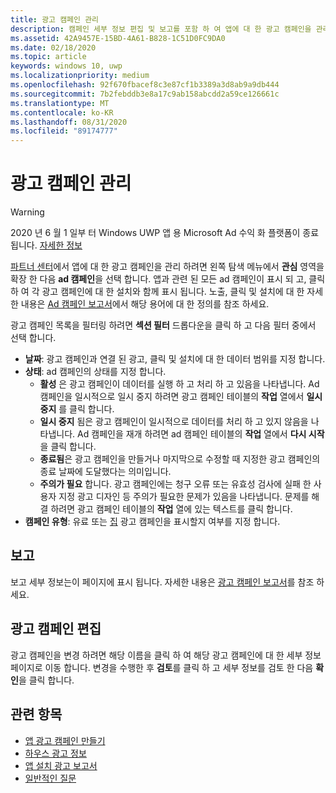 ```yaml
---
title: 광고 캠페인 관리
description: 캠페인 세부 정보 편집 및 보고를 포함 하 여 앱에 대 한 광고 캠페인을 관리 하기 위한 파트너 센터의 기능에 대해 알아봅니다.
ms.assetid: 42A9457E-15BD-4A61-B828-1C51D0FC9DA0
ms.date: 02/18/2020
ms.topic: article
keywords: windows 10, uwp
ms.localizationpriority: medium
ms.openlocfilehash: 92f670fbacef8c3e87cf1b3389a3d8ab9a9db444
ms.sourcegitcommit: 7b2febddb3e8a17c9ab158abcdd2a59ce126661c
ms.translationtype: MT
ms.contentlocale: ko-KR
ms.lasthandoff: 08/31/2020
ms.locfileid: "89174777"
---
```

# <a name="manage-your-ad-campaign"></a>광고 캠페인 관리

>[!WARNING]
> 2020 년 6 월 1 일부 터 Windows UWP 앱 용 Microsoft Ad 수익 화 플랫폼이 종료 됩니다. [자세한 정보](https://social.msdn.microsoft.com/Forums/windowsapps/en-US/db8d44cb-1381-47f7-94d3-c6ded3fea36f/microsoft-ad-monetization-platform-shutting-down-june-1st?forum=aiamgr)

[파트너 센터](https://partner.microsoft.com/dashboard)에서 앱에 대 한 광고 캠페인을 관리 하려면 왼쪽 탐색 메뉴에서 **관심** 영역을 확장 한 다음 **ad 캠페인**을 선택 합니다. 앱과 관련 된 모든 ad 캠페인이 표시 되 고, 클릭 하 여 각 광고 캠페인에 대 한 설치와 함께 표시 됩니다. 노출, 클릭 및 설치에 대 한 자세한 내용은 [Ad 캠페인 보고서](/windows/uwp/publish/ad-campaign-report)에서 해당 용어에 대 한 정의를 참조 하세요.

광고 캠페인 목록을 필터링 하려면 **섹션 필터** 드롭다운을 클릭 하 고 다음 필터 중에서 선택 합니다.

-   **날짜**: 광고 캠페인과 연결 된 광고, 클릭 및 설치에 대 한 데이터 범위를 지정 합니다.
-   **상태**: ad 캠페인의 상태를 지정 합니다.
    -   **활성** 은 광고 캠페인이 데이터를 실행 하 고 처리 하 고 있음을 나타냅니다. Ad 캠페인을 일시적으로 일시 중지 하려면 광고 캠페인 테이블의 **작업** 열에서 **일시 중지** 를 클릭 합니다.
    -   **일시 중지** 됨은 광고 캠페인이 일시적으로 데이터를 처리 하 고 있지 않음을 나타냅니다. Ad 캠페인을 재개 하려면 ad 캠페인 테이블의 **작업** 열에서 **다시 시작** 을 클릭 합니다.
    -   **종료됨**은 광고 캠페인을 만들거나 마지막으로 수정할 때 지정한 광고 캠페인의 종료 날짜에 도달했다는 의미입니다.
    -   **주의가 필요** 합니다. 광고 캠페인에는 청구 오류 또는 유효성 검사에 실패 한 사용자 지정 광고 디자인 등 주의가 필요한 문제가 있음을 나타냅니다. 문제를 해결 하려면 광고 캠페인 테이블의 **작업** 열에 있는 텍스트를 클릭 합니다.
-   **캠페인 유형**: 유료 또는 [집](about-house-ads.md) 광고 캠페인을 표시할지 여부를 지정 합니다.

## <a name="reporting"></a>보고


보고 세부 정보는이 페이지에 표시 됩니다. 자세한 내용은 [광고 캠페인 보고서](/windows/uwp/publish/ad-campaign-report)를 참조 하세요.


## <a name="edit-an-ad-campaign"></a>광고 캠페인 편집

광고 캠페인을 변경 하려면 해당 이름을 클릭 하 여 해당 광고 캠페인에 대 한 세부 정보 페이지로 이동 합니다. 변경을 수행한 후 **검토**를 클릭 하 고 세부 정보를 검토 한 다음 **확인**을 클릭 합니다.


## <a name="related-topics"></a>관련 항목


* [앱 광고 캠페인 만들기](create-an-ad-campaign-for-your-app.md)
* [하우스 광고 정보](about-house-ads.md)
* [앱 설치 광고 보고서](/windows/uwp/publish/ad-campaign-report)
* [일반적인 질문](common-questions.md)
 

 